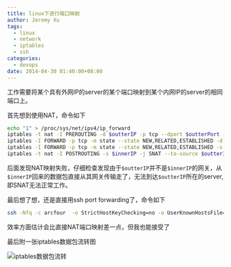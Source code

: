 ```yaml
---
title: linux下进行端口映射
author: Jeremy Xu
tags:
  - linux
  - network
  - iptables
  - ssh
categories:
  - devops
date: 2014-04-30 01:40:00+08:00
---
```


工作需要将某个具有外网IP的server的某个端口映射到某个内网IP的server的相同端口上。

首先想到使用NAT，命令如下

```bash
echo "1" > /proc/sys/net/ipv4/ip_forward
iptables -t nat -I PREROUTING -d $outterIP -p tcp --dport $outterPort -j DNAT --to-destination $innerIP:$innerPort
iptables -I FORWARD -p tcp -m state --state NEW,RELATED,ESTABLISHED -d $innerIP --dport $innerPort -j ACCEPT
iptables -I FORWARD -p tcp -m state --state NEW,RELATED,ESTABLISHED -s $innerIP --sport $innerPort -j ACCEPT
iptables -t nat -I POSTROUTING -s $innerIP -j SNAT --to-source $outterIP
```

后面发现NAT映射失败，仔细检查发现由于`$outterIP`并不是`$innerIP`的网关，从`$innerIP`回来的数据包直接从其网关传输走了，无法到达`$outterIP`所在的server, 即SNAT无法正常工作。

最后想了想，还是直接用ssh port forwarding了，命令如下
```bash
ssh -Nfq -c arcfour  -o StrictHostKeyChecking=no -o UserKnownHostsFile=/dev/null -o LogLevel=quiet -o ServerAliveInterval=15 -o ServerAliveCountMax=3 -L 0.0.0.0:8118:192.168.9.85:8118 -i /root/.ssh/id_rsa root@127.0.0.1
```

效率方面估计会比直接NAT端口映射差一点，但我也能接受了

最后附一张iptables数据包流转图

![iptables数据包流转](/images/20140431/iptables_overview.gif)

